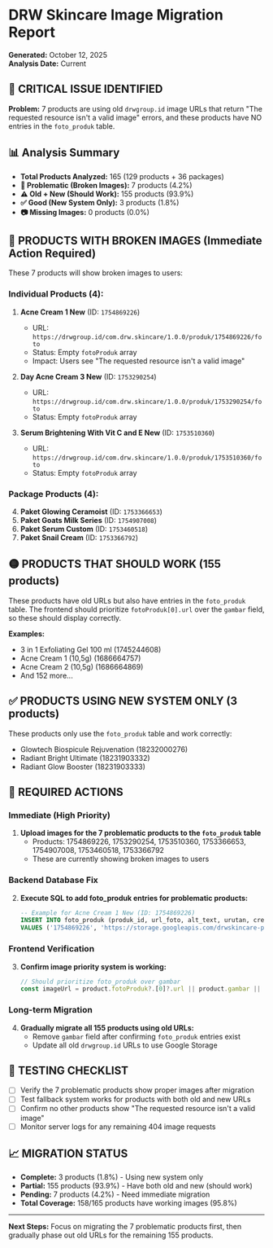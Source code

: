 # DRW Skincare Image Migration Report
**Generated:** October 12, 2025  
**Analysis Date:** Current

## 🚨 CRITICAL ISSUE IDENTIFIED

**Problem:** 7 products are using old `drwgroup.id` image URLs that return "The requested resource isn't a valid image" errors, and these products have NO entries in the `foto_produk` table.

## 📊 Analysis Summary

- **Total Products Analyzed:** 165 (129 products + 36 packages)
- **🚨 Problematic (Broken Images):** 7 products (4.2%)
- **⚠️ Old + New (Should Work):** 155 products (93.9%) 
- **✅ Good (New System Only):** 3 products (1.8%)
- **📷 Missing Images:** 0 products (0.0%)

## 🔴 PRODUCTS WITH BROKEN IMAGES (Immediate Action Required)

These 7 products will show broken images to users:

### Individual Products (4):
1. **Acne Cream 1 New** (ID: `1754869226`)
   - URL: `https://drwgroup.id/com.drw.skincare/1.0.0/produk/1754869226/foto`
   - Status: Empty `fotoProduk` array
   - Impact: Users see "The requested resource isn't a valid image"

2. **Day Acne Cream 3 New** (ID: `1753290254`)
   - URL: `https://drwgroup.id/com.drw.skincare/1.0.0/produk/1753290254/foto`
   - Status: Empty `fotoProduk` array

3. **Serum Brightening With Vit C and E New** (ID: `1753510360`)
   - URL: `https://drwgroup.id/com.drw.skincare/1.0.0/produk/1753510360/foto`
   - Status: Empty `fotoProduk` array

### Package Products (4):
4. **Paket Glowing Ceramoist** (ID: `1753366653`)
5. **Paket Goats Milk Series** (ID: `1754907008`)
6. **Paket Serum Custom** (ID: `1753460518`)
7. **Paket Snail Cream** (ID: `1753366792`)

## 🟡 PRODUCTS THAT SHOULD WORK (155 products)

These products have old URLs but also have entries in the `foto_produk` table. The frontend should prioritize `fotoProduk[0].url` over the `gambar` field, so these should display correctly.

**Examples:**
- 3 in 1 Exfoliating Gel 100 ml (1745244608)
- Acne Cream 1 (10,5g) (1686664757)
- Acne Cream 2 (10,5g) (1686664869)
- And 152 more...

## ✅ PRODUCTS USING NEW SYSTEM ONLY (3 products)

These products only use the `foto_produk` table and work correctly:
- Glowtech Biospicule Rejuvenation (18232000276)
- Radiant Bright Ultimate (18231903332)  
- Radiant Glow Booster (18231903333)

## 🔧 REQUIRED ACTIONS

### Immediate (High Priority)
1. **Upload images for the 7 problematic products to the `foto_produk` table**
   - Products: 1754869226, 1753290254, 1753510360, 1753366653, 1754907008, 1753460518, 1753366792
   - These are currently showing broken images to users

### Backend Database Fix
2. **Execute SQL to add foto_produk entries for problematic products:**
   ```sql
   -- Example for Acne Cream 1 New (ID: 1754869226)
   INSERT INTO foto_produk (produk_id, url_foto, alt_text, urutan, created_at, updated_at)
   VALUES ('1754869226', 'https://storage.googleapis.com/drwskincare-product-images/produks/1754869226/migrated-0-[uuid].jpg', 'Acne Cream 1 New - Main Photo', 0, NOW(), NOW());
   ```

### Frontend Verification
3. **Confirm image priority system is working:**
   ```javascript
   // Should prioritize foto_produk over gambar
   const imageUrl = product.fotoProduk?.[0]?.url || product.gambar || fallbackImage;
   ```

### Long-term Migration
4. **Gradually migrate all 155 products using old URLs:**
   - Remove `gambar` field after confirming `foto_produk` entries exist
   - Update all old `drwgroup.id` URLs to use Google Storage

## 🧪 TESTING CHECKLIST

- [ ] Verify the 7 problematic products show proper images after migration
- [ ] Test fallback system works for products with both old and new URLs  
- [ ] Confirm no other products show "The requested resource isn't a valid image"
- [ ] Monitor server logs for any remaining 404 image requests

## 📈 MIGRATION STATUS

- **Complete:** 3 products (1.8%) - Using new system only
- **Partial:** 155 products (93.9%) - Have both old and new (should work)
- **Pending:** 7 products (4.2%) - Need immediate migration
- **Total Coverage:** 158/165 products have working images (95.8%)

---

**Next Steps:** Focus on migrating the 7 problematic products first, then gradually phase out old URLs for the remaining 155 products.
